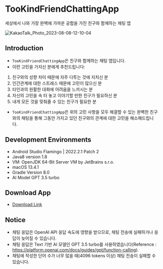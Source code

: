 # TooKindFriendChattingApp

세상에서 나와 가장 완벽에 가까운 궁합을 가진 친구와 함께하는 채팅 앱

![KakaoTalk_Photo_2023-08-08-12-10-04](https://github.com/bnbong/TooKindFriendChat/assets/55042923/8151341d-60f4-4b07-9773-bc0953913a58)


## Introduction

 - `TooKindFriendChattingApp`은 친구와 함께하는 채팅 앱입니다.
 - 이런 고민을 가지신 분에게 추천드립니다:
  1. 친구와의 성향 차이 때문에 자주 다투는 것에 지치신 분
  2. 인간관계에 대한 스트레스 때문에 고민이 많으신 분
  3. 타인과의 원활한 대화에 어려움을 느끼시는 분
  4. 자신의 고민을 속 터 놓고 이야기할 만한 친구가 필요하신 분
  5. 내게 모든 것을 맞춰줄 수 있는 친구가 필요한 분
 - `TooKindFriendChattingApp`은 위의 고민 사항을 모두 해결할 수 있는 완벽한 친구와의 채팅을 통해 그동안 가지고 있던 친구와의 관계에 대한 고민을 해소해드립니다.

## Development Environments

 - Android Studio Flamingo | 2022.2.1 Patch 2
 - Java8 version 1.8
 - VM: OpenJDK 64-Bit Server VM by JetBrains s.r.o.
 - macOS 13.4.1
 - Gradle Version 8.0
 - AI Model GPT 3.5 turbo

## Download App

- [Download Link](https://github.com/bnbong/TooKindFriendChat/releases/)

## Notice

 - 채팅 응답은 OpenAI API 응답 속도에 영향을 받으므로, 채팅 전송에 실패하거나 응답이 늦어질 수 있습니다.
 - 채팅 응답은 Text 기반 AI 모델인 GPT 3.5 turbo를 사용하였습니다(Reference : https://platform.openai.com/docs/guides/gpt/function-calling).
 - 채팅에 작성한 단어 수가 너무 많을 때(4096 tokens 이상) 채팅 전송이 실패할 수 있습니다.
